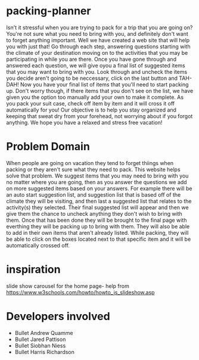 # packing-planner
Isn't it stressful when you are trying to pack for a trip that you are going on? You're not sure what you need to bring with you, and definitely don't want to forget anything important. Well we have created a web site that will help you with just that! Go through each step, answering questions starting with the climate of your destination moving on to the activities that you may be participating in while you are there. Once you have gone through and answered each question, we will give oyou a final list of suggested items that you may want to bring with you. Look through and uncheck the items you decide aren't going to be neccessary, click on the last button and TAH-DAH! Now you have your final list of items that you'll need to start packing up. Don't worry though, if there items that you don't see on the list, we have given you the option too manually add your own to make it complete. As you pack your suit case, check off item by item and it will cross it off automatically for you! Our objective is to help you stay organized and keeping that sweat dry from your forehead, not worrying about if you forgot anything. We hope you have a relaxed and stress free vacation! 
# Problem Domain
When people are going on vacation they tend to forget thiings when packing or they aren't sure what they need to pack. This website helps solve that problem. We suggest items that you may need to bring with you no matter where you are going, then as you answer the questions we add on more suggested items based on your answers. For example there will be an auto start suggestion list, and suggestion list that is based off of the climate they will be visiting, and then last a suggested list that relates to the activity(s) they selected. Their final suggested list will appear and then we give them the chance to uncheck anything they don't wish to bring with them. Once that has been done they will be brought to the final page with everthing they will be packing up to bring with them. They will also be able to add in their own items that aren't already listed. While packing, they will be able to click on the boxes located next to that specific item and it will be automatically crossed off.
# inspiration
slide show carousel for the home page- help from https://www.w3schools.com/howto/howto_js_slideshow.asp
# Developers involved
* Bullet Andrew Quamme
* Bullet Jared Pattison
* Bullet Siobhan Niess
* Bullet Harris Richardson
